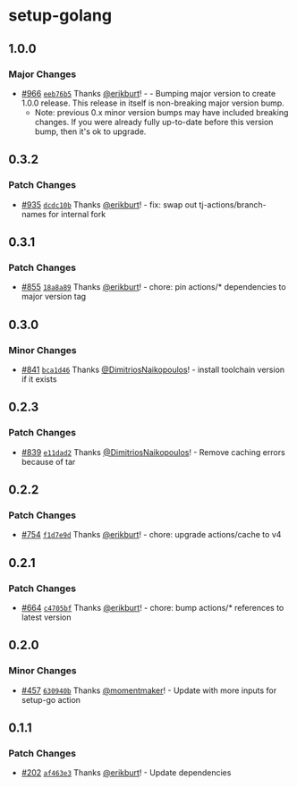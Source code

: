 # setup-golang

## 1.0.0

### Major Changes

- [#966](https://github.com/smartcontractkit/.github/pull/966)
  [`eeb76b5`](https://github.com/smartcontractkit/.github/commit/eeb76b5870e3c17856d5a60fd064a053c023b5f5)
  Thanks [@erikburt](https://github.com/erikburt)! - - Bumping major version to
  create 1.0.0 release. This release in itself is non-breaking major version
  bump.
  - Note: previous 0.x minor version bumps may have included breaking changes.
    If you were already fully up-to-date before this version bump, then it's ok
    to upgrade.

## 0.3.2

### Patch Changes

- [#935](https://github.com/smartcontractkit/.github/pull/935)
  [`dcdc10b`](https://github.com/smartcontractkit/.github/commit/dcdc10badaa0702553d4aa2c8311b4239b48be2c)
  Thanks [@erikburt](https://github.com/erikburt)! - fix: swap out
  tj-actions/branch-names for internal fork

## 0.3.1

### Patch Changes

- [#855](https://github.com/smartcontractkit/.github/pull/855)
  [`18a8a89`](https://github.com/smartcontractkit/.github/commit/18a8a89b23006355003b705d55acaf329c384d94)
  Thanks [@erikburt](https://github.com/erikburt)! - chore: pin actions/\*
  dependencies to major version tag

## 0.3.0

### Minor Changes

- [#841](https://github.com/smartcontractkit/.github/pull/841)
  [`bca1d46`](https://github.com/smartcontractkit/.github/commit/bca1d461d8a970e967f33960e3c5932f0cd74159)
  Thanks [@DimitriosNaikopoulos](https://github.com/DimitriosNaikopoulos)! -
  install toolchain version if it exists

## 0.2.3

### Patch Changes

- [#839](https://github.com/smartcontractkit/.github/pull/839)
  [`e11dad2`](https://github.com/smartcontractkit/.github/commit/e11dad26e54b45a6db2dd400c300f8d221965dac)
  Thanks [@DimitriosNaikopoulos](https://github.com/DimitriosNaikopoulos)! -
  Remove caching errors because of tar

## 0.2.2

### Patch Changes

- [#754](https://github.com/smartcontractkit/.github/pull/754)
  [`f1d7e9d`](https://github.com/smartcontractkit/.github/commit/f1d7e9d889b3205980a906ef4a89ba42577a69eb)
  Thanks [@erikburt](https://github.com/erikburt)! - chore: upgrade
  actions/cache to v4

## 0.2.1

### Patch Changes

- [#664](https://github.com/smartcontractkit/.github/pull/664)
  [`c4705bf`](https://github.com/smartcontractkit/.github/commit/c4705bfdbf6c8e57c080d82a3c4f013aa96a2dfb)
  Thanks [@erikburt](https://github.com/erikburt)! - chore: bump actions/\*
  references to latest version

## 0.2.0

### Minor Changes

- [#457](https://github.com/smartcontractkit/.github/pull/457)
  [`630940b`](https://github.com/smartcontractkit/.github/commit/630940bfd9128c8833e27d7ebf937cf02f9ea3c5)
  Thanks [@momentmaker](https://github.com/momentmaker)! - Update with more
  inputs for setup-go action

## 0.1.1

### Patch Changes

- [#202](https://github.com/smartcontractkit/.github/pull/202)
  [`af463e3`](https://github.com/smartcontractkit/.github/commit/af463e3a584be3b85ae85e7a48f288a2098275cd)
  Thanks [@erikburt](https://github.com/erikburt)! - Update dependencies
